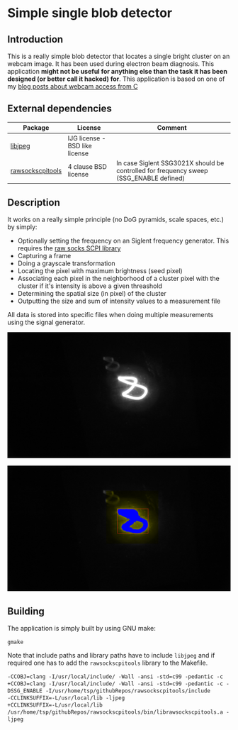 # Simple single blob detector

## Introduction

This is a really simple blob detector that locates a single
bright cluster on an webcam image. It has been used during electron
beam diagnosis. This application __might not be useful for anything
else than the task it has been designed (or better call it hacked) for__.
This application is based on one of my [blog posts about webcam
access from C](https://www.tspi.at/2021/02/06/webcamcapture.html)

## External dependencies

| Package                                                        | License                        | Comment                                                                                |
| -------------------------------------------------------------- | ------------------------------ | -------------------------------------------------------------------------------------- |
| [libjpeg](https://github.com/mozilla/mozjpeg)                  | IJG license - BSD like license |                                                                                        |
| [rawsockscpitools](https://github.com/tspspi/rawsockscpitools) | 4 clause BSD license           | In case Siglent SSG3021X should be controlled for frequency sweep (SSG_ENABLE defined) |

## Description

It works on a really simple principle (no DoG pyramids, scale spaces, etc.)
by simply:

* Optionally setting the frequency on an Siglent frequency generator. This
  requires the [raw socks SCPI library](https://github.com/tspspi/rawsockscpitools)
* Capturing a frame
* Doing a grayscale transformation
* Locating the pixel with maximum brightness (seed pixel)
* Associating each pixel in the neighborhood of a cluster pixel with
  the cluster if it's intensity is above a given threashold
* Determining the spatial size (in pixel) of the cluster
* Outputting the size and sum of intensity values to a measurement file

All data is stored into specific files when doing multiple measurements
using the signal generator.

![Example capture](./doc/testoutput/measurement43000000-raw.jpg)

![Example cluster](./doc/testoutput/measurement43000000-cluster.jpg)

## Building

The application is simply built by using GNU make:

```
gmake
```

Note that include paths and library paths have to include ```libjpeg``` and
if required one has to add the ```rawsockscpitools``` library to the Makefile.

```
-CCOBJ=clang -I/usr/local/include/ -Wall -ansi -std=c99 -pedantic -c
+CCOBJ=clang -I/usr/local/include/ -Wall -ansi -std=c99 -pedantic -c -DSSG_ENABLE -I/usr/home/tsp/githubRepos/rawsockscpitools/include
-CCLINKSUFFIX=-L/usr/local/lib -ljpeg
+CCLINKSUFFIX=-L/usr/local/lib /usr/home/tsp/githubRepos/rawsockscpitools/bin/librawsockscpitools.a -ljpeg
```
